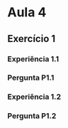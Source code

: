 # Aula 4

## Exercício 1

### Experiência 1.1

### Pergunta P1.1

### Experiência 1.2

### Pergunta P1.2


